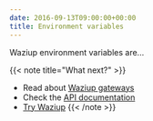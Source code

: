 ```yaml
---
date: 2016-09-13T09:00:00+00:00
title: Environment variables 
---
```


Waziup environment variables are...


{{< note title="What next?" >}}
* Read about [Waziup gateways](/documentation/using-vamp/gateways/)
* Check the [API documentation](/documentation/api/api-reference)
* [Try Waziup](/documentation/installation/hello-world)
{{< /note >}}
